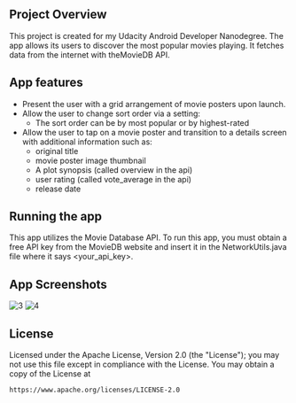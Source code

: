 ## Project Overview

This project is created for my Udacity Android Developer Nanodegree.
The app allows its users to discover the most popular movies playing. It fetches data from the internet with theMovieDB API.

## App features

- Present the user with a grid arrangement of movie posters upon launch.
- Allow the user to change sort order via a setting:
  - The sort order can be by most popular or by highest-rated
- Allow the user to tap on a movie poster and transition to a details screen with additional information such as:
  - original title
  - movie poster image thumbnail
  - A plot synopsis (called overview in the api)
  - user rating (called vote_average in the api)
  - release date
  
## Running the app

This app utilizes the Movie Database API. 
To run this app, you must obtain a free API key from the MovieDB website and insert it in the NetworkUtils.java file where it says
<your_api_key>.

## App Screenshots

![3](https://user-images.githubusercontent.com/35550711/62000424-f141de00-b0ac-11e9-8747-4cdaa5520bb5.png)  ![4](https://user-images.githubusercontent.com/35550711/62000427-16365100-b0ad-11e9-8713-3ad55d2c4ed6.png)

## License

Licensed under the Apache License, Version 2.0 (the "License");
you may not use this file except in compliance with the License.
You may obtain a copy of the License at

    https://www.apache.org/licenses/LICENSE-2.0



